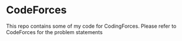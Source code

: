 # CodeForces
This repo contains some of my code for CodingForces.
Please refer to CodeForces for the problem statements

